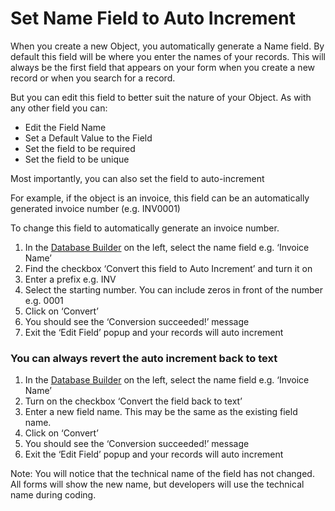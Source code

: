 # Set Name Field to Auto Increment

When you create a new Object, you automatically generate a Name field. By default this field will be where you enter the names of your records. This will always be the first field that appears on your form when you create a new record or when you search for a record.

But you can edit this field to better suit the nature of your Object. As with any other field you can:

* Edit the Field Name
* Set a Default Value to the Field
* Set the field to be required
* Set the field to be unique

Most importantly, you can also set the field to auto-increment

For example, if the object is an invoice, this field can be an automatically generated invoice number \(e.g. INV0001\)

To change this field to automatically generate an invoice number.

1. In the [Database Builder](http://help.bappo.com/database-use/switch-between-user-mode-and-design-mode) on the left, select the name field e.g. ‘Invoice Name’
2. Find the checkbox ‘Convert this field to Auto Increment’ and turn it on
3. Enter a prefix e.g. INV
4. Select the starting number. You can include zeros in front of the number e.g. 0001
5. Click on ‘Convert’
6. You should see the ‘Conversion succeeded!’ message
7. Exit the ‘Edit Field’ popup and your records will auto increment

### You can always revert the auto increment back to text

1. In the [Database Builder](http://help.bappo.com/database-use/switch-between-user-mode-and-design-mode) on the left, select the name field e.g. ‘Invoice Name’
2. Turn on the checkbox ‘Convert the field back to text’ 
3. Enter a new field name. This may be the same as the existing field name.
4. Click on ‘Convert’
5. You should see the ‘Conversion succeeded!’ message
6. Exit the ‘Edit Field’ popup and your records will auto increment

Note: You will notice that the technical name of the field has not changed. All forms will show the new name, but developers will use the technical name during coding.

